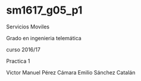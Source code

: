 # sm1617_g05_p1

Servicios Moviles

Grado en ingenieria telemática

curso 2016/17

Practica 1

Victor Manuel Pérez Cámara
Emilio Sánchez Catalán
